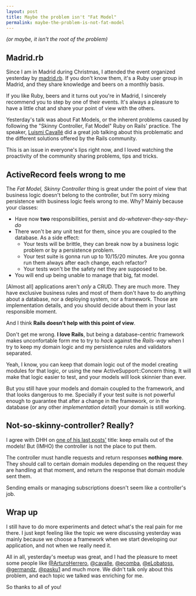 ```yaml
---
layout: post
title: Maybe the problem isn't "Fat Model"
permalink: maybe-the-problem-is-not-fat-model
---
```


*(or maybe, it isn't the root of the problem)*

## Madrid.rb

Since I am in Madrid during Christmas, I attended the event organized yesterday by [madrid.rb](https://madridrb.jottit.com/). If you don't know them, it's a Ruby user group in Madrid, and they share knowledge and beers on a monthly basis.

If you like Ruby, beers and it turns out you're in Madrid, I sincerely recommend you to step by one of their events. It's always a pleasure to have a little chat and share your point of view with the others.

Yesterday's talk was about Fat Models, or the inherent problems caused by following the "Skinny Controller, Fat Model" Ruby on Rails' practice. The speaker, [Luismi Cavall&eacute;](http://twitter.com/cavalle) did a great job talking about this problematic and the different solutions offered by the Rails community.

This is an issue in everyone's lips right now, and I loved watching the proactivity of the community sharing problems, tips and tricks.

## ActiveRecord feels wrong to me

The *Fat Model, Skinny Controller* thing is great under the point of view that business logic doesn't belong to the controller, but I'm sorry mixing persistence with business logic feels wrong to me. Why? Mainly because your classes:

+ Have now **two** responsibilities, persist and *do-whatever-they-say-they-do*
+ There won't be any unit test for them, since you are coupled to the database. As a side effect:
    + Your tests will be brittle, they can break now by a business logic problem or by a persistence problem.
    + Your test suite is gonna run up to 10/15/20 minutes. Are you gonna run them always after each change, each refactor?
    + Your tests won't be the safety net they are supposed to be.
+ You will end up being unable to manage that big, fat model.

[Almost all] applications aren't *only* a CRUD. They are much more. They have exclusive business rules and most of them don't have to do anything about a database, nor a deploying system, nor a framework. Those are implementation details, and you should decide about them in your last responsible moment.

And I think **Rails doesn't help with this point of view**.

Don't get me wrong. **I love Rails**, but being a database-centric framework makes unconfortable form me to try to *hack* against the *Rails-way* when I try to keep my domain logic and my persistence rules and validators separated.

Yeah, I know, you can keep that domain logic out of the model creating modules for that logic, or using the new ActiveSupport::Concern thing. It will make that logic easier to test, and your models will look skinnier than ever.

But you still have your models and domain coupled to the framework, and that looks dangerous to me. Specially if your test suite is not powerful enough to guarantee that after a change in the framework, or in the database (or any other *implementation detail*) your domain is still working.

## Not-so-skinny-controller? Really?

I agree with DHH on [one of his last posts'](http://david.heinemeierhansson.com/2012/emails-are-views.html) title: keep emails out of the models! But (IMHO) the controller is not the place to put them.

The controller must handle requests and return responses **nothing more**. They should call to certain domain modules depending on the request they are handling at that moment, and return the response that domain module sent them.

Sending emails or managing subscriptions doesn't seem like a controller's job.

## Wrap up

I still have to do more experiments and detect what's the real pain for me there. I just kept feeling like the topic we were discussing yesterday was mainly because we choose a framework when we start developing our application, and not when we really need it.

All in all, yesterday's meetup was great, and I had the pleasure to meet some people like [@ArturoHerrero](https://twitter.com/ArturoHerrero), [@cavalle](https://twitter.com/cavalle), [@ecomba](https://twitter.com/ecomba), [@eLobatoss](https://twitter.com/elobatoss), [@germandz](https://twitter.com/germandz), [@pasku1](https://twitter.com/pasku1) and much more. We didn't talk only about this problem, and each topic we talked was enriching for me.

So thanks to all of you!
